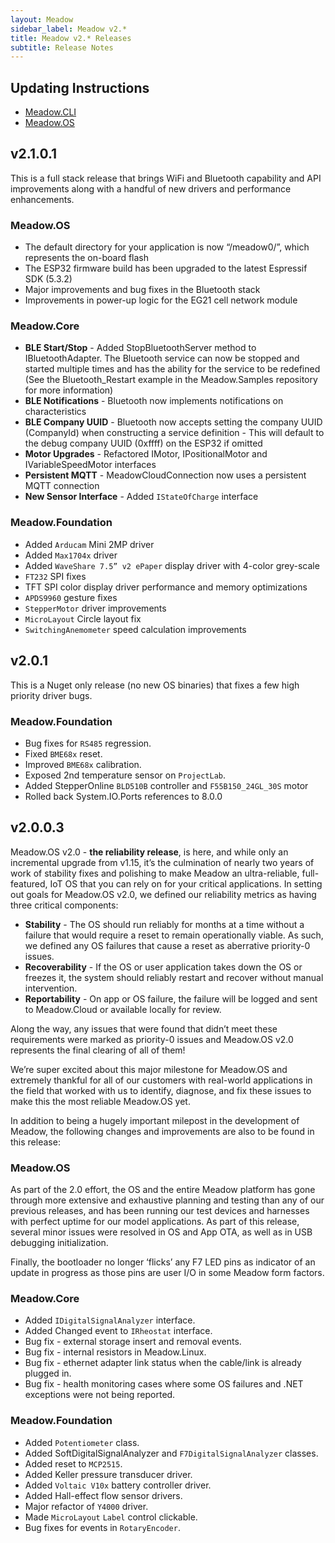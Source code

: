 ```yaml
---
layout: Meadow
sidebar_label: Meadow v2.*
title: Meadow v2.* Releases
subtitle: Release Notes
---
```


## Updating Instructions

* [Meadow.CLI](/Meadow/Meadow_Tools/Meadow_CLI/)
* [Meadow.OS](/Meadow/Getting_Started/Deploying_Meadow%2EOS/)

## v2.1.0.1

This is a full stack release that brings WiFi and Bluetooth capability and API improvements along with a handful of new drivers and performance enhancements.

### Meadow.OS

* The default directory for your application is now “/meadow0/”, which represents the on-board flash
* The ESP32 firmware build has been upgraded to the latest Espressif SDK (5.3.2)
* Major improvements and bug fixes in the Bluetooth stack
* Improvements in power-up logic for the EG21 cell network module

### Meadow.Core

* **BLE Start/Stop** - Added StopBluetoothServer method to IBluetoothAdapter. The Bluetooth service can now be stopped and started multiple times and has the ability for the service to be redefined (See the Bluetooth_Restart example in the Meadow.Samples repository for more information)
* **BLE Notifications** - Bluetooth now implements notifications on characteristics
* **BLE Company UUID** - Bluetooth now accepts setting the company UUID (CompanyId) when constructing a service definition - This will default to the debug company UUID (0xffff) on the ESP32 if omitted
* **Motor Upgrades** - Refactored IMotor, IPositionalMotor and IVariableSpeedMotor interfaces
* **Persistent MQTT** - MeadowCloudConnection now uses a persistent MQTT connection
* **New Sensor Interface** - Added `IStateOfCharge` interface

### Meadow.Foundation

* Added `Arducam` Mini 2MP driver
* Added `Max1704x` driver
* Added `WaveShare 7.5” v2 ePaper` display driver with 4-color grey-scale
* `FT232` SPI fixes
* TFT SPI color display driver performance and memory optimizations
* `APDS9960` gesture fixes
* `StepperMotor` driver improvements
* `MicroLayout` Circle layout fix
* `SwitchingAnemometer` speed calculation improvements

## v2.0.1

This is a Nuget only release (no new OS binaries) that fixes a few high priority driver bugs.

### Meadow.Foundation

* Bug fixes for `RS485` regression.
* Fixed `BME68x` reset.
* Improved `BME68x` calibration.
* Exposed 2nd temperature sensor on `ProjectLab`.
* Added StepperOnline `BLD510B` controller and `F55B150_24GL_30S` motor
* Rolled back System.IO.Ports references to 8.0.0

## v2.0.0.3

Meadow.OS v2.0 - **the reliability release**, is here, and while only an incremental upgrade from v1.15, it’s the culmination of nearly two years of work of stability fixes and polishing to make Meadow an ultra-reliable, full-featured, IoT OS that you can rely on for your critical applications. In setting out goals for Meadow.OS v2.0, we defined our reliability metrics as having three critical components:

* **Stability** - The OS should run reliably for months at a time without a failure that would require a reset to remain operationally viable. As such, we defined any OS failures that cause a reset as aberrative priority-0 issues.
* **Recoverability** - If the OS or user application takes down the OS or freezes it, the system should reliably restart and recover without manual intervention.
* **Reportability** - On app or OS failure, the failure will be logged and sent to Meadow.Cloud or available locally for review.


Along the way, any issues that were found that didn’t meet these requirements were marked as priority-0 issues and Meadow.OS v2.0 represents the final clearing of all of them!

We’re super excited about this major milestone for Meadow.OS and extremely thankful for all of our customers with real-world applications in the field that worked with us to identify, diagnose, and fix these issues to make this the most reliable Meadow.OS yet.

In addition to being a hugely important milepost in the development of Meadow, the following changes and improvements are also to be found in this release:


### Meadow.OS

As part of the 2.0 effort, the OS and the entire Meadow platform has gone through more extensive and exhaustive planning and testing than any of our previous releases, and has been running our test devices and harnesses with perfect uptime for our model applications. As part of this release, several minor issues were resolved in OS and App OTA, as well as in USB debugging initialization.

Finally, the bootloader no longer ‘flicks’ any F7 LED pins as indicator of an update in progress as those pins are user I/O in some Meadow form factors. 


### Meadow.Core

* Added `IDigitalSignalAnalyzer` interface.
* Added Changed event to `IRheostat` interface.
* Bug fix - external storage insert and removal events.
* Bug fix - internal resistors in Meadow.Linux.
* Bug fix - ethernet adapter link status when the cable/link is already plugged in.
* Bug fix - health monitoring cases where some OS failures and .NET exceptions were not being reported.


### Meadow.Foundation

* Added `Potentiometer` class.
* Added SoftDigitalSignalAnalyzer and `F7DigitalSignalAnalyzer` classes.
* Added reset to `MCP2515`.
* Added Keller pressure transducer driver.
* Added `Voltaic V10x` battery controller driver.
* Added Hall-effect flow sensor drivers.
* Major refactor of `Y4000` driver.
* Made `MicroLayout` `Label` control clickable.
* Bug fixes for events in `RotaryEncoder`.

